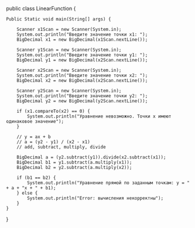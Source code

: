 public class LinearFunction {
    
    Public Static void main(String[] args) {
        
        Scanner x1Scan = new Scanner(System.in);
        System.out.println("Введите значение точки x1: ");
        BigDecimal x1 = new BigDecimal(x1Scan.nextLine());

        Scanner y1Scan = new Scanner(System.in);
        System.out.println("Введите значение точки y1: ");
        BigDecimal y1 = new BigDecimal(x2Scan.nextLine());

        Scanner x2Scan = new Scanner(System.in);
        System.out.println("Введите значение точки x2: ");
        BigDecimal x2 = new BigDecimal(x2Scan.nextLine());

        Scanner y2Scan = new Scanner(System.in);
        System.out.println("Введите значение точки y2: ");
        BigDecimal y2 = new BigDecimal(y2Scan.nextLine());

        if (x1.compareTo(x2) == 0) {
            System.out.println("Уравнение невозможно. Точки х имеют одинаковое значение");
        }

        // y = ax + b
        // a = (y2 - y1) / (x2 - x1)
        // add, subtract, multiply, divide

        BigDecimal a = (y2.subtract(y1)).divide(x2.subtract(x1));
        BigDecimal b1 = y1.subtract(a.multiply(x1));
        BigDecimal b2 = y2.subtract(a.multiply(x2));

        if (b1 == b2) {
            System.out.println("Уравнение прямой по заданным точкам: y = " + a + "x + " + b1);
        } else {
            System.out.println("Error: вычисления некорректны");
        }
    }
}
